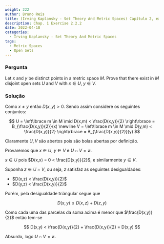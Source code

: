 ```yaml
---
weight: 222
author: Bruno Reis
title: (Irving Kaplansky - Set Theory And Metric Spaces) Capítulo 2, exercício 2.2.2
description: Chap. 1 Exercise 2.2.2
date: 2022-04-18
categories:
  - Irving Kaplansky - Set Theory And Metric Spaces
tags:
  - Metric Spaces
  - Open Sets
---
```

### Pergunta
Let $x$ and $y$ be distinct points in a metric space $M$. Prove that there exist in $M$ disjoint open sets $U$ and $V$ with $x \in U$, $y \in V$.

### Solução
Como $x \neq y$ então $D(x,y) > 0$. Sendo assim considere os seguintes conjuntos:

$$
U = \left\lbrace m \in M \mid D(x,m) < \frac{D(x,y)}{2} \right\rbrace = B_{\frac{D(x,y)}{2}}(x) \newline
V = \left\lbrace m \in M \mid D(y,m) < \frac{D(x,y)}{2} \right\rbrace = B_{\frac{D(x,y)}{2}}(y)
$$

Claramente $U,V$ são abertos pois são bolas abertas por definição.

Provaremos que $x \in U$, $y \in V$ e $U \cap V = \emptyset$. 

$x \in U$ pois $D(x,x) = 0 < \frac{D(x,y)}{2}$, e similarmente $y \in V$.

Suponha $z \in U \cap V$, ou seja, $z$ satisfaz as seguintes desigualdades:

- $D(x,z) < \frac{D(x,y)}{2}$
- $D(y,z) < \frac{D(x,y)}{2}$

Porém, pela desigualdade triângular segue que

$$
D(x,y) \leq D(x,z) + D(z,y)
$$

Como cada uma das parcelas da soma acima é menor que $\frac{D(x,y)}{2}$ então tem-se

$$
D(x,y) < \frac{D(x,y)}{2} + \frac{D(x,y)}{2} = D(x,y)
$$

Absurdo, logo $U \cap V = \emptyset$.